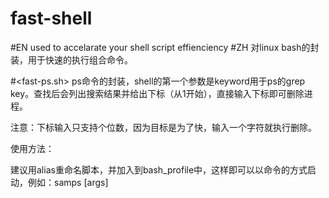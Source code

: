# fast-shell
#EN
used to accelarate your shell script effienciency
#ZH
对linux bash的封装，用于快速的执行组合命令。

#<fast-ps.sh>
ps命令的封装，shell的第一个参数是keyword用于ps的grep key。查找后会列出搜索结果并给出下标（从1开始），直接输入下标即可删除进程。

注意：下标输入只支持个位数，因为目标是为了快，输入一个字符就执行删除。

使用方法：

建议用alias重命名脚本，并加入到bash_profile中，这样即可以以命令的方式启动，例如：samps [args]
